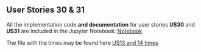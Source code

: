 ##  User Stories 30 & 31

All the implementation code **and documentation** for user stories **US30** and **US31** are included in the Jupyter Notebook: [Notebook](src/main/python/jupyter_notebook/sem2-pi24.25-g011.ipynb)

The file with the times may be found here [US13 and 14 times](src/main/java/pt/ipp/isep/dei/USoutOfProgram/us029/results/)
